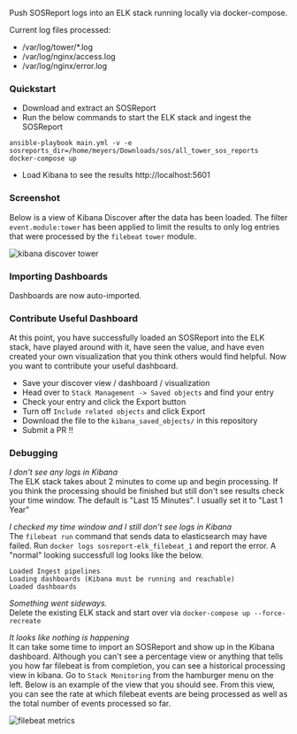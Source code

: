 Push SOSReport logs into an ELK stack running locally via docker-compose.

Current log files processed:
* /var/log/tower/*.log
* /var/log/nginx/access.log
* /var/log/nginx/error.log

### Quickstart

* Download and extract an SOSReport
* Run the below commands to start the ELK stack and ingest the SOSReport
```
ansible-playbook main.yml -v -e sosreports_dir=/home/meyers/Downloads/sos/all_tower_sos_reports
docker-compose up
```
* Load Kibana to see the results http://localhost:5601

### Screenshot
Below is a view of Kibana Discover after the data has been loaded. The filter
`event.module:tower` has been applied to limit the results to only log entries
that were processed by the `filebeat` `tower` module.

![kibana discover tower](../assets/kibana_tower_discover.png?raw=true)


### Importing Dashboards

Dashboards are now auto-imported.

### Contribute Useful Dashboard

At this point, you have successfully loaded an SOSReport into the ELK stack, have
played around with it, have seen the value, and have even created your own visualization
that you think others would find helpful. Now you want to contribute your useful
dashboard.

* Save your discover view / dashboard / visualization
* Head over to `Stack Management -> Saved objects` and find your entry
* Check your entry and click the Export button
* Turn off `Include related objects` and click Export
* Download the file to the `kibana_saved_objects/` in this repository
* Submit a PR !!

### Debugging

*I don't see any logs in Kibana*</br>
The ELK stack takes about 2 minutes to come up and begin processing. If you think
the processing should be finished but still don't see results check your time window. 
The default is "Last 15 Minutes". I usually set it to "Last 1 Year"

*I checked my time window and I still don't see logs in Kibana*</br>
The `filebeat run` command that sends data to elasticsearch may have failed. Run `docker logs sosreport-elk_filebeat_1` and report the error.
A "normal" looking successfull log looks like the below.

```
Loaded Ingest pipelines
Loading dashboards (Kibana must be running and reachable)
Loaded dashboards
```

*Something went sideways.*</br>
Delete the existing ELK stack and start over via `docker-compose up --force-recreate`

*It looks like nothing is happening*</br>
It can take some time to import an SOSReport and show up in the Kibana dashboard. Although you can't see a percentage view or anything that tells you how far filebeat is from completion, you can see a historical processing view in kibana. Go to `Stack Monitoring` from the hamburger menu on the left. Below is an example of the view that you should see. From this view, you can see the rate at which filebeat events are being processed as well as the total number of events processed so far.

![filebeat metrics](../assets/debug_elasticsearch_filebeat_metrics.png?raw=true)
